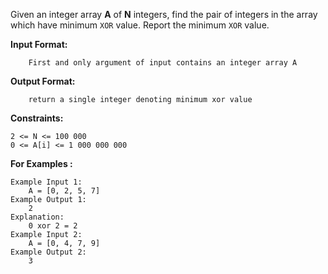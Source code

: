 <div class="markdown-content" id="problem-content">
<p>Given an integer array <strong>A</strong> of <strong>N</strong> integers, find the pair of integers in the array which have minimum <code class="highlighter-rouge">XOR</code> value. Report the minimum <code class="highlighter-rouge">XOR</code> value.</p>
<p><strong>Input Format:</strong></p>
<div class="highlighter-rouge"><pre class="highlight"><code>    First and only argument of input contains an integer array A
</code></pre>
</div>
<p><strong>Output Format:</strong></p>
<div class="highlighter-rouge"><pre class="highlight"><code>    return a single integer denoting minimum xor value
</code></pre>
</div>
<p><strong>Constraints:</strong></p>
<div class="highlighter-rouge"><pre class="highlight"><code>2 &lt;= N &lt;= 100 000  
0 &lt;= A[i] &lt;= 1 000 000 000
</code></pre>
</div>
<p><strong>For Examples :</strong></p>
<div class="highlighter-rouge"><pre class="highlight"><code>Example Input 1:
    A = [0, 2, 5, 7]
Example Output 1:
    2
Explanation:
    0 xor 2 = 2
Example Input 2:
    A = [0, 4, 7, 9]
Example Output 2:
    3
</code></pre>
</div>

</div>